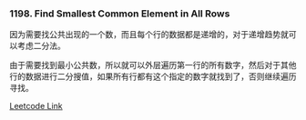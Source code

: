 ### 1198. Find Smallest Common Element in All Rows

因为需要找公共出现的一个数，而且每个行的数据都是递增的，对于递增趋势就可以考虑二分法。

由于需要找到最小公共数，所以就可以外层遍历第一行的所有数字，然后对于其他行的数据进行二分搜值，如果所有行都有这个指定的数字就找到了，否则继续遍历寻找。

[Leetcode Link](https://leetcode.com/problems/find-smallest-common-element-in-all-rows/)
